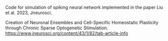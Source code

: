 Code for simulation of spiking neural network implemented in the paper Liu et al. 2023, Jneurosci.

Creation of Neuronal Ensembles and Cell-Specific Homeostatic Plasticity through Chronic Sparse Optogenetic Stimulation.
https://www.jneurosci.org/content/43/1/82/tab-article-info

